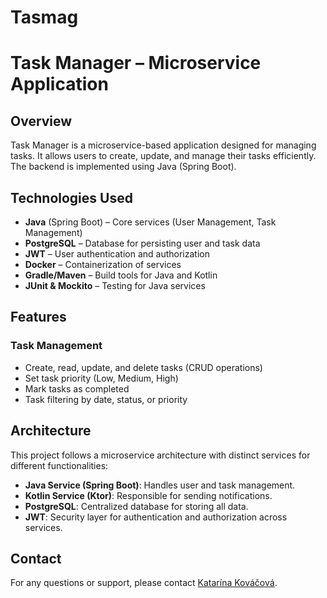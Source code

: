 # Tasmag
# **Task Manager – Microservice Application**

## **Overview**
Task Manager is a microservice-based application designed for managing tasks. It allows users to create, update, and manage their tasks efficiently. The backend is implemented using Java (Spring Boot). 

## **Technologies Used**
- **Java** (Spring Boot) – Core services (User Management, Task Management)
- **PostgreSQL** – Database for persisting user and task data
- **JWT** – User authentication and authorization
- **Docker** – Containerization of services
- **Gradle/Maven** – Build tools for Java and Kotlin
- **JUnit & Mockito** – Testing for Java services

## **Features**
  
### **Task Management**
- Create, read, update, and delete tasks (CRUD operations)
- Set task priority (Low, Medium, High)
- Mark tasks as completed
- Task filtering by date, status, or priority

## **Architecture**
This project follows a microservice architecture with distinct services for different functionalities:
- **Java Service (Spring Boot)**: Handles user and task management.
- **Kotlin Service (Ktor)**: Responsible for sending notifications.
- **PostgreSQL**: Centralized database for storing all data.
- **JWT**: Security layer for authentication and authorization across services.
  
## Contact

For any questions or support, please contact [Katarína Kováčová](mailto:katarinakovacova100@gmail.com).


